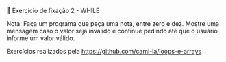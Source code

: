📝 Exercício de fixação 2 - WHILE

Nota: Faça um programa que peça uma nota, entre zero e dez. Mostre uma mensagem caso o valor seja inválido e continue pedindo até que o usuário informe um valor válido.

Exercícios realizados pela https://github.com/cami-la/loops-e-arrays
